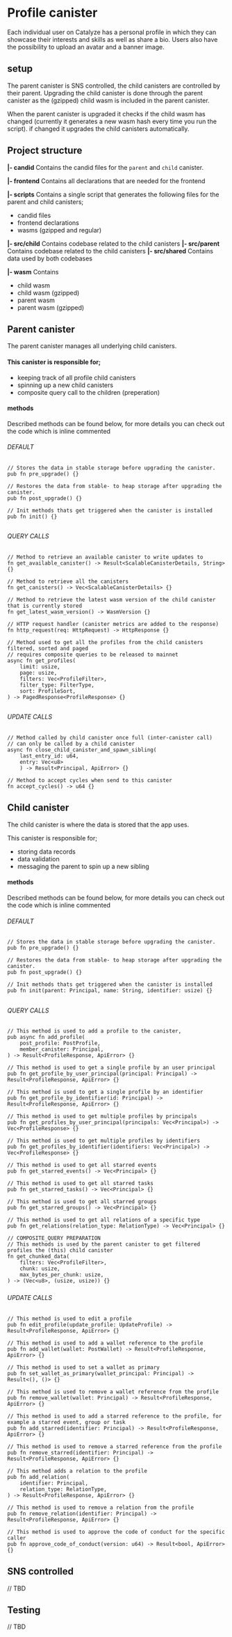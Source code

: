 # Profile canister

Each individual user on Catalyze has a personal profile in which they can showcase their interests and skills as well as share a bio. Users also have the possibility to upload an avatar and a banner image.

## setup

The parent canister is SNS controlled, the child canisters are controlled by their parent. Upgrading the child canister is done through the parent canister as the (gzipped) child wasm is included in the parent canister.

When the parent canister is upgraded it checks if the child wasm has changed (currently it generates a new wasm hash every time you run the script). if changed it upgrades the child canisters automatically.

## Project structure

**|- candid**
Contains the candid files for the `parent` and `child` canister.

**|- frontend**
Contains all declarations that are needed for the frontend

**|- scripts**
Contains a single script that generates the following files for the parent and child canisters;

- candid files
- frontend declarations
- wasms (gzipped and regular)

**|- src/child**
Contains codebase related to the child canisters
**|- src/parent**
Contains codebase related to the child canisters
**|- src/shared**
Contains data used by both codebases

**|- wasm**
Contains

- child wasm
- child wasm (gzipped)
- parent wasm
- parent wasm (gzipped)

## Parent canister

The parent canister manages all underlying child canisters.

#### This canister is responsible for;

- keeping track of all profile child canisters
- spinning up a new child canisters
- composite query call to the children (preperation)

#### methods

Described methods can be found below, for more details you can check out the code which is inline commented

###### DEFAULT

```
// Stores the data in stable storage before upgrading the canister.
pub fn pre_upgrade() {}

// Restores the data from stable- to heap storage after upgrading the canister.
pub fn post_upgrade() {}

// Init methods thats get triggered when the canister is installed
pub fn init() {}
```

##

###### QUERY CALLS

```
// Method to retrieve an available canister to write updates to
fn get_available_canister() -> Result<ScalableCanisterDetails, String> {}

// Method to retrieve all the canisters
fn get_canisters() -> Vec<ScalableCanisterDetails> {}

// Method to retrieve the latest wasm version of the child canister that is currently stored
fn get_latest_wasm_version() -> WasmVersion {}

// HTTP request handler (canister metrics are added to the response)
fn http_request(req: HttpRequest) -> HttpResponse {}

// Method used to get all the profiles from the child canisters filtered, sorted and paged
// requires composite queries to be released to mainnet
async fn get_profiles(
    limit: usize,
    page: usize,
    filters: Vec<ProfileFilter>,
    filter_type: FilterType,
    sort: ProfileSort,
) -> PagedResponse<ProfileResponse> {}

```

##

###### UPDATE CALLS

```
// Method called by child canister once full (inter-canister call)
// can only be called by a child canister
async fn close_child_canister_and_spawn_sibling(
    last_entry_id: u64,
    entry: Vec<u8>
    ) -> Result<Principal, ApiError> {}

// Method to accept cycles when send to this canister
fn accept_cycles() -> u64 {}
```

## Child canister

The child canister is where the data is stored that the app uses.

This canister is responsible for;

- storing data records
- data validation
- messaging the parent to spin up a new sibling

#### methods

Described methods can be found below, for more details you can check out the code which is inline commented

###### DEFAULT

```
// Stores the data in stable storage before upgrading the canister.
pub fn pre_upgrade() {}

// Restores the data from stable- to heap storage after upgrading the canister.
pub fn post_upgrade() {}

// Init methods thats get triggered when the canister is installed
pub fn init(parent: Principal, name: String, identifier: usize) {}
```

##

###### QUERY CALLS

```
// This method is used to add a profile to the canister,
pub async fn add_profile(
    post_profile: PostProfile,
    member_canister: Principal,
) -> Result<ProfileResponse, ApiError> {}

// This method is used to get a single profile by an user principal
pub fn get_profile_by_user_principal(principal: Principal) -> Result<ProfileResponse, ApiError> {}

// This method is used to get a single profile by an identifier
pub fn get_profile_by_identifier(id: Principal) -> Result<ProfileResponse, ApiError> {}

// This method is used to get multiple profiles by principals
pub fn get_profiles_by_user_principal(principals: Vec<Principal>) -> Vec<ProfileResponse> {}

// This method is used to get multiple profiles by identifiers
pub fn get_profiles_by_identifier(identifiers: Vec<Principal>) -> Vec<ProfileResponse> {}

// This method is used to get all starred events
pub fn get_starred_events() -> Vec<Principal> {}

// This method is used to get all starred tasks
pub fn get_starred_tasks() -> Vec<Principal> {}

// This method is used to get all starred groups
pub fn get_starred_groups() -> Vec<Principal> {}

// This method is used to get all relations of a specific type
pub fn get_relations(relation_type: RelationType) -> Vec<Principal> {}

// COMPOSITE_QUERY PREPARATION
// This methods is used by the parent canister to get filtered profiles the (this) child canister
fn get_chunked_data(
    filters: Vec<ProfileFilter>,
    chunk: usize,
    max_bytes_per_chunk: usize,
) -> (Vec<u8>, (usize, usize)) {}

```

###

###### UPDATE CALLS

```
// This method is used to edit a profile
pub fn edit_profile(update_profile: UpdateProfile) -> Result<ProfileResponse, ApiError> {}

// This method is used to add a wallet reference to the profile
pub fn add_wallet(wallet: PostWallet) -> Result<ProfileResponse, ApiError> {}

// This method is used to set a wallet as primary
pub fn set_wallet_as_primary(wallet_principal: Principal) -> Result<(), ()> {}

// This method is used to remove a wallet reference from the profile
pub fn remove_wallet(wallet: Principal) -> Result<ProfileResponse, ApiError> {}

// This method is used to add a starred reference to the profile, for example a starred event, group or task
pub fn add_starred(identifier: Principal) -> Result<ProfileResponse, ApiError> {}

// This method is used to remove a starred reference from the profile
pub fn remove_starred(identifier: Principal) -> Result<ProfileResponse, ApiError> {}

// This method adds a relation to the profile
pub fn add_relation(
    identifier: Principal,
    relation_type: RelationType,
) -> Result<ProfileResponse, ApiError> {}

// This method is used to remove a relation from the profile
pub fn remove_relation(identifier: Principal) -> Result<ProfileResponse, ApiError> {}

// This method is used to approve the code of conduct for the specific caller
pub fn approve_code_of_conduct(version: u64) -> Result<bool, ApiError> {}
```

## SNS controlled

// TBD

## Testing

// TBD
